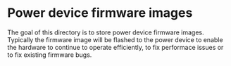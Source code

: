 # Power device firmware images

The goal of this directory is to store power device firmware images. Typically
the firmware image will be flashed to the power device to enable the hardware
to continue to operate efficiently, to fix performace issues or to fix existing
firmware bugs.
